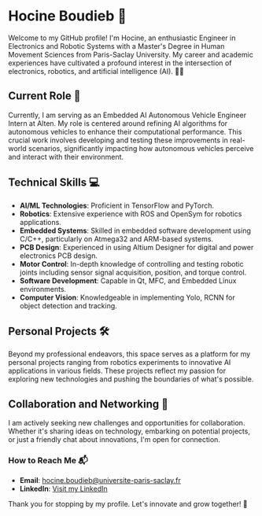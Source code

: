 # Hocine Boudieb 🌟

Welcome to my GitHub profile! I'm Hocine, an enthusiastic Engineer in Electronics and Robotic Systems with a Master's Degree in Human Movement Sciences from Paris-Saclay University. My career and academic experiences have cultivated a profound interest in the intersection of electronics, robotics, and artificial intelligence (AI). 🤖🔧

## Current Role 🚗
Currently, I am serving as an Embedded AI Autonomous Vehicle Engineer Intern at Alten. My role is centered around refining AI algorithms for autonomous vehicles to enhance their computational performance. This crucial work involves developing and testing these improvements in real-world scenarios, significantly impacting how autonomous vehicles perceive and interact with their environment.

## Technical Skills 💻
- **AI/ML Technologies**: Proficient in TensorFlow and PyTorch.
- **Robotics**: Extensive experience with ROS and OpenSym for robotics applications.
- **Embedded Systems**: Skilled in embedded software development using C/C++, particularly on Atmega32 and ARM-based systems.
- **PCB Design**: Experienced in using Altium Designer for digital and power electronics PCB design.
- **Motor Control**: In-depth knowledge of controlling and testing robotic joints including sensor signal acquisition, position, and torque control.
- **Software Development**: Capable in Qt, MFC, and Embedded Linux environments.
- **Computer Vision**: Knowledgeable in implementing Yolo, RCNN for object detection and tracking.

## Personal Projects 🛠️
Beyond my professional endeavors, this space serves as a platform for my personal projects ranging from robotics experiments to innovative AI applications in various fields. These projects reflect my passion for exploring new technologies and pushing the boundaries of what's possible.

## Collaboration and Networking 🤝
I am actively seeking new challenges and opportunities for collaboration. Whether it's sharing ideas on technology, embarking on potential projects, or just a friendly chat about innovations, I'm open for connection.

### How to Reach Me 📬
- **Email**: [hocine.boudieb@universite-paris-saclay.fr](mailto:hocine.boudieb@universite-paris-saclay.fr)
- **LinkedIn**: [Visit my LinkedIn](https://www.linkedin.com/in/hocine-boudieb/)

Thank you for stopping by my profile. Let's innovate and grow together! 🚀

